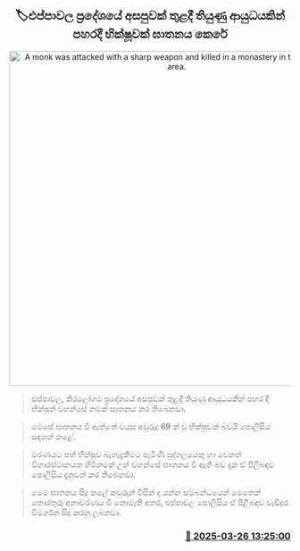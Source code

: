 <p align='center'><b><h2 align='center' title='A monk was attacked with a sharp weapon and killed in a monastery in the Eppawala area.'>🏷එප්පාවල ප්‍රදේශයේ අසපුවක් තුළදී තියුණු ආයුධයකින් පහරදී භික්ෂූවක් ඝාතනය කෙරේ</h2></b></p>
<p align='center'><img src='https://helakuru.sgp1.cdn.digitaloceanspaces.com/esana/images/lib/srilanka-police[1].jpg' width='600' alt='A monk was attacked with a sharp weapon and killed in a monastery in the Eppawala area.'></p>

> එප්පාවල, කිරලෝගම ප්‍රදේශයේ අසපුවක් තුළදී තියුණු ආයුධයකින් පහර දී භික්ෂූන් වහන්සේ නමක් ඝාතනය කර තිබෙනවා.

> මෙසේ ඝාතනය වී ඇත්තේ වයස අවුරුදු 69 ක් වූ භික්ෂුවක් බවයි පොලිසිය සඳහන් කළේ.

> මරණයට පත් භික්ෂුව බැහැදැකීමට පැමිණි පුද්ගලයෙකු හා වෙනත් විහාරස්ථානයක හිමිනමක් උන් වහන්සේ ඝාතනය වී ඇති බව දැක ඒ පිලිබඳව පොලිසිය දැනුවත් කර තිබෙනවා.

> මෙම ඝාතනය සිදු කලේ කවුරුන් විසින් ද යන්න සම්බන්ධයෙන් මෙතෙක් තොරතුරු අනාවරණය වී නොමැති අතර, එප්පාවල පොලිසිය ඒ පිළිබඳව වැඩිදුර විමර්ශන සිදු කරනු ලබනවා.



<h3 align='right'><a href='https://www.helakuru.lk/esana/p/108657/'>📅 2025-03-26 13:25:00</a></h3>

